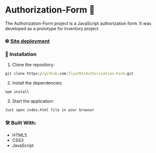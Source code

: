# Authorization-Form 🔐

The Authorization-Form project is a JavaScript authorization form. It was developed as a prototype for Inventory project 

### 🌐 [Site deployment](https://ilya703.github.io/Authorization-Form/)

### 🚀 Installation

1. Clone the repository:

```cmd
git clone https://github.com/Ilya703/Authorization-Form.git
```

2. Install the dependencies:

```cmd
npm install
```

3. Start the application:

```cmd
Just open index.html file in your browser
```

### 🛠️ Built With:

* HTML5
* CSS3
* JavaScript

